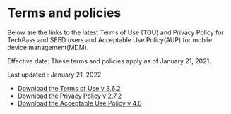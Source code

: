 # Terms and policies
Below are the links to the latest Terms of Use (TOU) and Privacy Policy for TechPass and SEED users and Acceptable Use Policy(AUP) for mobile device management(MDM).

Effective date: These terms and policies apply as of January 21, 2021.

Last updated : January 21, 2022

- [Download the Terms of Use v 3.6.2](terms-of-use.pdf ':target=_blank')
- [Download the Privacy Policy v 2.7.2](/privacy-policy-v-2.7.2.pdf ':target=_blank')
- [Download the Acceptable Use Policy v 4.0](/mdm-aup-v4.0.pdf ':target=_blank')

<!--
<ul>
<li><a href="/terms-of-use-v-3.6.2.pdf" target="_blank">View Terms of Use v 3.6.2</a> for TechPass and SEED users</li>
<li><a href="/privacy-policy-v-2.7.2.pdf" target="_blank">View Privacy Policy v 2.7.2</a> for TechPass and SEED users</li>
<li><a href="/MDM AUP v4.0.pdf" target="_blank">View Acceptable Use Policy v 4.0</a> for mobile device management</li>
</ul>-->
